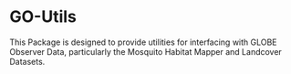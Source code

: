 # GO-Utils

This Package is designed to provide utilities for interfacing with GLOBE Observer Data, particularly the Mosquito Habitat Mapper and Landcover Datasets.